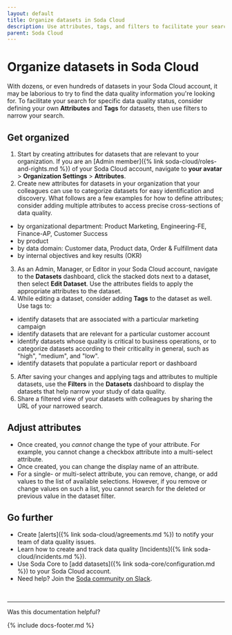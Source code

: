 ```yaml
---
layout: default
title: Organize datasets in Soda Cloud
description: Use attributes, tags, and filters to facilitate your search for the specific data quality status of your datasets.
parent: Soda Cloud
---
```


# Organize datasets in Soda Cloud <!--Linked to UI, access Shlink-->

With dozens, or even hundreds of datasets in your Soda Cloud account, it may be laborious to try to find the data quality information you're looking for. To facilitate your search for specific data quality status, consider defining your own **Attributes** and **Tags** for datasets, then use filters to narrow your search.


## Get organized

1. Start by creating attributes for datasets that are relevant to your organization. If you are an [Admin member]({% link soda-cloud/roles-and-rights.md %}) of your Soda Cloud account, navigate to **your avatar** > **Organization Settings** > **Attributes**.
2. Create new attributes for datasets in your organization that your colleagues can use to categorize datasets for easy identification and discovery. What follows are a few examples for how to define attributes; consider adding multiple attributes to access precise cross-sections of data quality.
* by organizational department: Product Marketing, Engineering-FE, Finance-AP, Customer Success
* by product
* by data domain: Customer data, Product data, Order & Fulfillment data
* by internal objectives and key results (OKR)
3. As an Admin, Manager, or Editor in your Soda Cloud account, navigate to the **Datasets** dashboard, click the stacked dots next to a dataset, then select **Edit Dataset**. Use the attributes fields to apply the appropriate attributes to the dataset. 
4. While editing a dataset, consider adding **Tags** to the dataset as well. Use tags to:
* identify datasets that are associated with a particular marketing campaign
* identify datasets that are relevant for a particular customer account
* identify datasets whose quality is critical to business operations, or to categorize datasets according to their criticality in general, such as "high", "medium", and "low".
* identify datasets that populate a particular report or dashboard 
5. After saving your changes and applying tags and attributes to multiple datasets, use the **Filters** in the **Datasets** dashboard to display the datasets that help narrow your study of data quality. 
6. Share a filtered view of your datasets with colleagues by sharing the URL of your narrowed search. 

## Adjust attributes

* Once created, you *cannot* change the type of your attribute. For example, you cannot change a checkbox attribute into a multi-select attribute.
* Once created, you can change the display name of an attribute.
* For a single- or multi-select attribute, you can remove, change, or add values to the list of available selections. However, if you remove or change values on such a list, you cannot search for the deleted or previous value in the dataset filter. 


## Go further

* Create [alerts]({% link soda-cloud/agreements.md %}) to notify your team of data quality issues.
* Learn how to create and track data quality [Incidents]({% link soda-cloud/incidents.md %}).
* Use Soda Core to [add datasets]({% link soda-core/configuration.md %}) to your Soda Cloud account.
* Need help? Join the <a href="http://community.soda.io/slack" target="_blank"> Soda community on Slack</a>.
<br />

---

Was this documentation helpful?

<!-- LikeBtn.com BEGIN -->
<span class="likebtn-wrapper" data-theme="tick" data-i18n_like="Yes" data-ef_voting="grow" data-show_dislike_label="true" data-counter_zero_show="true" data-i18n_dislike="No"></span>
<script>(function(d,e,s){if(d.getElementById("likebtn_wjs"))return;a=d.createElement(e);m=d.getElementsByTagName(e)[0];a.async=1;a.id="likebtn_wjs";a.src=s;m.parentNode.insertBefore(a, m)})(document,"script","//w.likebtn.com/js/w/widget.js");</script>
<!-- LikeBtn.com END -->

{% include docs-footer.md %}